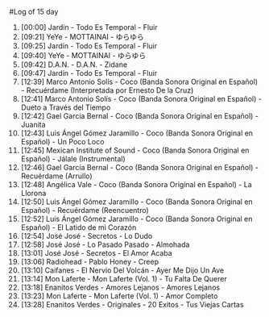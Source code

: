 #Log of 15 day

1. [00:00] Jardín - Todo Es Temporal - Fluir
1. [09:21] YeYe - MOTTAINAI - ゆらゆら
1. [09:25] Jardín - Todo Es Temporal - Fluir
1. [09:40] YeYe - MOTTAINAI - ゆらゆら
1. [09:42] D.A.N. - D.A.N. - Zidane
1. [09:47] Jardín - Todo Es Temporal - Fluir
1. [12:39] Marco Antonio Solís - Coco (Banda Sonora Original en Español) - Recuérdame (Interpretada por Ernesto De la Cruz)
1. [12:41] Marco Antonio Solís - Coco (Banda Sonora Original en Español) - Dueto a Través del Tiempo
1. [12:42] Gael García Bernal - Coco (Banda Sonora Original en Español) - Juanita
1. [12:43] Luis Ángel Gómez Jaramillo - Coco (Banda Sonora Original en Español) - Un Poco Loco
1. [12:45] Mexican Institute of Sound - Coco (Banda Sonora Original en Español) - Jálale (Instrumental)
1. [12:46] Gael García Bernal - Coco (Banda Sonora Original en Español) - Recuérdame (Arrullo)
1. [12:48] Angélica Vale - Coco (Banda Sonora Original en Español) - La Llorona
1. [12:50] Luis Ángel Gómez Jaramillo - Coco (Banda Sonora Original en Español) - Recuérdame (Reencuentro)
1. [12:52] Luis Ángel Gómez Jaramillo - Coco (Banda Sonora Original en Español) - El Latido de mi Corazón
1. [12:54] José José - Secretos - Lo Dudo
1. [12:58] José José - Lo Pasado Pasado - Almohada
1. [13:01] José José - Secretos - El Amor Acaba
1. [13:06] Radiohead - Pablo Honey - Creep
1. [13:10] Caifanes - El Nervio Del Volcán - Ayer Me Dijo Un Ave
1. [13:14] Mon Laferte - Mon Laferte (Vol. 1) - Tu Falta De Querer
1. [13:18] Enanitos Verdes - Amores Lejanos - Amores Lejanos
1. [13:23] Mon Laferte - Mon Laferte (Vol. 1) - Amor Completo
1. [13:28] Enanitos Verdes - Originales - 20 Exitos - Tus Viejas Cartas
